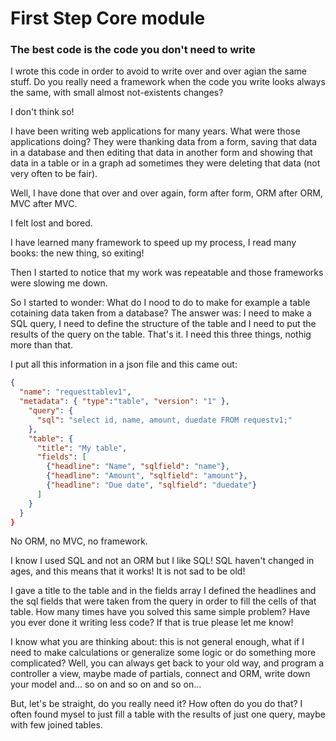 First Step Core module
======================

### The best code is the code you don't need to write

I wrote this code in order to avoid to write over and over agian the same stuff.
Do you really need a framework when the code you write looks always the same, with small almost not-existents changes?

I don't think so!

I have been writing web applications for many years. What were those applications doing? They were thanking data from a form, 
saving that data in a database and then editing that data in another form and showing that data in a table or in a graph ad 
sometimes they were deleting that data (not very often to be fair).

Well, I have done that over and over again, form after form, ORM after ORM, MVC after MVC.

I felt lost and bored.

I have learned many framework to speed up my process, I read many books: the new thing, so exiting!

Then I started to notice that my work was repeatable and those frameworks were slowing me down.

So I started to wonder: What do I nood to do to make for example a table cotaining data taken from a database?
The answer was: I need to make a SQL query, I need to define the structure of the table and I need to put the results of the query on the table. That's it.
I need this three things, nothig more than that.

I put all this information in a json file and this came out:

```json
{
  "name": "requesttablev1",
  "metadata": { "type":"table", "version": "1" },
    "query": {
      "sql": "select id, name, amount, duedate FROM requestv1;"
    },
    "table": {
      "title": "My table",
      "fields": [
        {"headline": "Name", "sqlfield": "name"},
        {"headline": "Amount", "sqlfield": "amount"},
        {"headline": "Due date", "sqlfield": "duedate"}
      ]
    }
  }
}
```

No ORM, no MVC, no framework.

I know I used SQL and not an ORM but I like SQL! SQL haven't changed in ages, and this means that it works!
It is not sad to be old!

I gave a title to the table and in the fields array I defined the headlines and the sql fields that were taken from the query in order to fill the cells of that table.
How many times have you solved this same simple problem?
Have you ever done it writing less code?
If that is true please let me know!

I know what you are thinking about: this is not general enough, what if I need to make calculations or generalize some logic or do something more complicated?
Well, you can always get back to your old way, and program a controller a view, maybe made of partials, connect and ORM, write down your model and... so on and so on and so on...

But, let's be straight, do you really need it? How often do you do that?
I often found mysel to just fill a table with the results of just one query, maybe with few joined tables.





